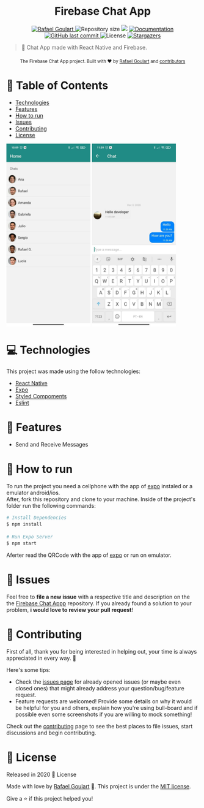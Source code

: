 <h1 align="center">Firebase Chat App</h1>

<p align="center">	
   <a href="https://www.linkedin.com/in/rafael-goulartb/">
      <img alt="Rafael Goulart" src="https://img.shields.io/badge/-RafaelGoulartB-5ccb68?style=flat&logo=Linkedin&logoColor=white" />
   </a> 
  <img alt="Repository size" src="https://img.shields.io/github/repo-size/RafaelGoulartB/firebase-chat-app?color=5ccb68">

  <img src="https://img.shields.io/badge/version-1.0.0-5ccb68.svg?cacheSeconds=2592000" />
  <a href="https://github.com/RafaelGoulartB/firebase-chat-app#readme">
    <img alt="Documentation" src="https://img.shields.io/badge/documentation-yes-5ccb68.svg" target="_blank" />
  </a>
   <a href="https://github.com/RafaelGoulartB/firebase-chat-app/commits/master">
      <img alt="GitHub last commit" src="https://img.shields.io/github/last-commit/RafaelGoulartB/firebase-chat-app?color=5ccb68">
  </a> 
  <img alt="License" src="https://img.shields.io/badge/license-MIT-5ccb68">
   <a href="https://github.com/RafaelGoulartB/firebase-chat-app/stargazers">
      <img alt="Stargazers" src="https://img.shields.io/github/stars/RafaelGoulartB/firebase-chat-app?color=5ccb68&logo=github">
   </a>
</p>

> 📲 Chat App made with React Native and Firebase.

<div align="center">
  <sub>The Firebase Chat App project. Built with ❤︎ by
    <a href="https://github.com/RafaelGoulartB">Rafael Goulart</a> and
    <a href="https://github.com/RafaelGoulartB/firebase-chat-app/graphs/contributors">
      contributors
    </a>
  </sub>
</div>


# :pushpin: Table of Contents

- [Technologies](#computer-technologies)
- [Features](#rocket-features)
- [How to run](#construction_worker-how-to-run)
- [Issues](#bug-issues)
- [Contributing](#tada-contributing)
- [License](#closed_book-license)

<div>
  <img src="./.github/screenshots/screenshot-1.jpg" width="220">
  <img src="./.github/screenshots/screenshot-2.jpg" width="220">
</div>

# :computer: Technologies
This project was made using the follow technologies:

* [React Native](https://reactnative.dev/)    
* [Expo](http://expo.io/)     
* [Styled Compoments](https://styled-components.com/)     
* [Eslint](https://eslint.org/)     

# :rocket: Features

* Send and Receive Messages

# :construction_worker: How to run
To run the project you need a cellphone with the app of [expo](https://play.google.com/store/apps/details?id=host.exp.exponent) instaled or a emulator android/ios.
<br />
After, fork this repository and clone to your machine. Inside of the project's folder run the following commands:

```sh
# Install Dependencies
$ npm install

# Run Expo Server
$ npm start
```
Aferter read the QRCode with the app of [expo](https://play.google.com/store/apps/details?id=host.exp.exponent) or run on emulator.


# :bug: Issues

Feel free to **file a new issue** with a respective title and description on the the [Firebase Chat Appp](https://github.com/RafaelGoulartB/firebase-chat-app/issues) repository. If you already found a solution to your problem, **i would love to review your pull request**!

# :tada: Contributing
First of all, thank you for being interested in helping out, your time is always appreciated in every way. :100:

Here's some tips:

* Check the [issues page](https://github.com/RafaelGoulartB/firebase-chat-app/issues) for already opened issues (or maybe even closed ones) that might already address your question/bug/feature request.
* Feature requests are welcomed! Provide some details on why it would be helpful for you and others, explain how you're using bull-board and if possible even some screenshots if you are willing to mock something!

Check out the [contributing](./CONTRIBUTING.md) page to see the best places to file issues, start discussions and begin contributing.

# :closed_book: License

Released in 2020 :closed_book: License

Made with love by [Rafael Goulart](https://github.com/RafaelGoulartB) 🚀.
This project is under the [MIT license](./LICENSE).


Give a ⭐️ if this project helped you!
